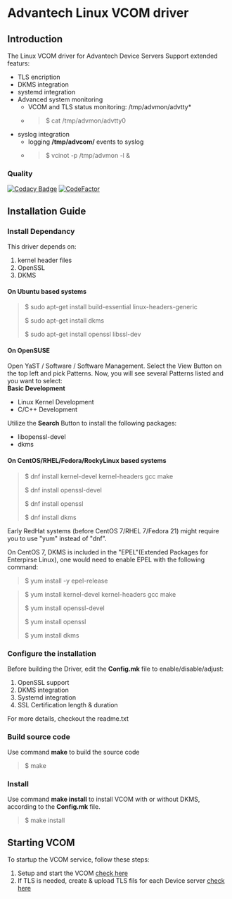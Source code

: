 # Advantech Linux VCOM driver
## Introduction
The Linux VCOM driver for Advantech Device Servers
Support extended featurs:
- TLS encription
- DKMS integration
- systemd integration
- Advanced system monitoring
  - VCOM and TLS status monitoring: /tmp/advmon/advtty*
  - > $ cat /tmp/advmon/advtty0
- syslog integration
  -  logging **/tmp/advcom/** events to syslog
  - > $ vcinot -p /tmp/advmon -l &  

### Quality
[![Codacy Badge](https://app.codacy.com/project/badge/Grade/66cde2a55b884e1e8a98adac7556e503)](https://www.codacy.com/gh/saurontech/Advantech-VCOM-Linux-Driver/dashboard?utm_source=github.com&amp;utm_medium=referral&amp;utm_content=saurontech/Advantech-VCOM-Linux-Driver&amp;utm_campaign=Badge_Grade)
[![CodeFactor](https://www.codefactor.io/repository/github/saurontech/advantech-vcom-linux-driver/badge/main)](https://www.codefactor.io/repository/github/saurontech/advantech-vcom-linux-driver/overview/main)
## Installation Guide
### Install Dependancy
This driver depends on:
1. kernel header files
2. OpenSSL
3. DKMS
#### On Ubuntu based systems
> $ sudo apt-get install build-essential linux-headers-generic
> 
> $ sudo apt-get install dkms
> 
> $ sudo apt-get install openssl libssl-dev
#### On OpenSUSE
Open YaST / Software / Software Management.
Select the View Button on the top left and pick Patterns. 
Now, you will see several Patterns listed and you want to select:  
**Basic Development**
- Linux Kernel Development
-  C/C++ Development	 

Utilize the **Search** Button to install the following packages:
- libopenssl-devel
- dkms

#### On CentOS/RHEL/Fedora/RockyLinux based systems
> $ dnf install kernel-devel kernel-headers gcc make
> 
> $ dnf install openssl-devel
> 
> $ dnf install openssl
> 
> $ dnf install dkms

Early RedHat systems (before CentOS 7/RHEL 7/Fedora 21) might require you to use "yum" instead of "dnf".

On CentOS 7, DKMS is included in the "EPEL"(Extended Packages for Enterpirse Linux), one would need to enable EPEL with the following command:

> $ yum install -y epel-release

> $ yum install kernel-devel kernel-headers gcc make
> 
>	$ yum install openssl-devel
>	
>	$ yum install openssl
>	
>	$ yum install dkms
### Configure the installation
Before building the Driver, edit the **Config.mk** file to enable/disable/adjust:
1. OpenSSL support
2. DKMS integration
3. Systemd integration
4. SSL Certification length & duration

For more details, checkout the readme.txt
### Build source code
Use command **make** to build the source code
> $ make

### Install
Use command **make install** to install VCOM with or without DKMS, according to the **Config.mk** file.
> $ make install

## Starting VCOM
To startup the VCOM service, follow these steps:
1. Setup and start the VCOM [check here](doc/setup_vcom.md)
2. If TLS is needed, create & upload TLS fils for each Device server [check here](doc/setup_tls_for_eki.md)



